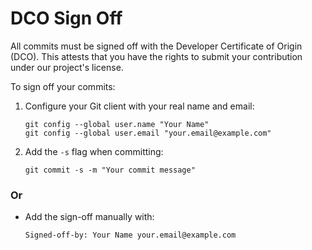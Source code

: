 # DCO Sign Off

All commits must be signed off with the Developer Certificate of Origin (DCO).
This attests that you have the rights to submit your contribution under our project's license.

To sign off your commits:

1. Configure your Git client with your real name and email:
   ```
   git config --global user.name "Your Name"
   git config --global user.email "your.email@example.com"
   ```
2. Add the `-s` flag when committing:
   ```
   git commit -s -m "Your commit message"
   ```
### Or 

* Add the sign-off manually with:
   ```
   Signed-off-by: Your Name your.email@example.com
   ```